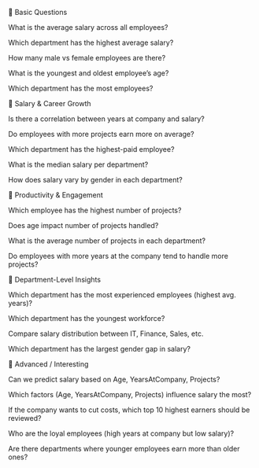🔹 Basic Questions

What is the average salary across all employees?

Which department has the highest average salary?

How many male vs female employees are there?

What is the youngest and oldest employee’s age?

Which department has the most employees?

🔹 Salary & Career Growth

Is there a correlation between years at company and salary?

Do employees with more projects earn more on average?

Which department has the highest-paid employee?

What is the median salary per department?

How does salary vary by gender in each department?

🔹 Productivity & Engagement

Which employee has the highest number of projects?

Does age impact number of projects handled?

What is the average number of projects in each department?

Do employees with more years at the company tend to handle more projects?

🔹 Department-Level Insights

Which department has the most experienced employees (highest avg. years)?

Which department has the youngest workforce?

Compare salary distribution between IT, Finance, Sales, etc.

Which department has the largest gender gap in salary?

🔹 Advanced / Interesting

Can we predict salary based on Age, YearsAtCompany, Projects?

Which factors (Age, YearsAtCompany, Projects) influence salary the most?

If the company wants to cut costs, which top 10 highest earners should be reviewed?

Who are the loyal employees (high years at company but low salary)?

Are there departments where younger employees earn more than older ones?

